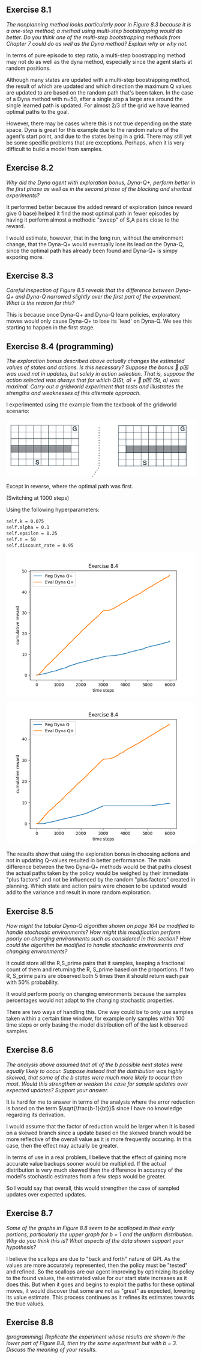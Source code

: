 ## Exercise 8.1
*The nonplanning method looks particularly poor in Figure 8.3 because it is a one-step method; a method using multi-step bootstrapping would do better. Do you
think one of the multi-step bootstrapping methods from Chapter 7 could do as well as
the Dyna method? Explain why or why not.*

In terms of pure episode to step ratio, a multi-step boostrapping method may not do as well as the dyna method, especially since the agent starts at random positions.

Although many states are updated with a multi-step boostrapping method, the result of which are updated and which direction the maximum Q values are updated to are based on the random path that's been taken. In the case of a Dyna method with n=50, after a single step a large area around the single learned path is updated. For almost 2/3 of the grid we have learned optimal paths to the goal.

However, there may be cases where this is not true depending on the state space. Dyna is great for this example due to the random nature of the agent's start point, and due to the states being in a grid. There may still yet be some specific problems that are exceptions. Perhaps, when it is very difficult to build a model from samples.

## Exercise 8.2
*Why did the Dyna agent with exploration bonus, Dyna-Q+, perform
better in the first phase as well as in the second phase of the blocking and shortcut
experiments?*

It performed better because the added reward of exploration (since reward give 0 base) helped it find the most optimal path in fewer episodes by having it perform almost a methodic "sweep" of S,A pairs close to the reward.

I would estimate, however, that in the long run, without the environment change, that the Dyna-Q+ would eventually lose its lead on the Dyna-Q, since the optimal path has already been found and Dyna-Q+ is simpy exporing more.

## Exercise 8.3
*Careful inspection of Figure 8.5 reveals that the difference between Dyna-Q+ and Dyna-Q narrowed slightly over the first part of the experiment. What is the reason
for this?*

This is because once Dyna-Q+ and Dyna-Q learn policies, exploratory moves would only cause Dyna-Q+ to lose its 'lead' on Dyna-Q. We see this starting to happen in the first stage.

## Exercise 8.4 (programming)
*The exploration bonus described above actually changes
the estimated values of states and actions. Is this necessary? Suppose the bonus 
p⌧ was used not in updates, but solely in action selection. That is, suppose the action selected was always that for which Q(St, a) + 
p⌧ (St, a) was maximal. Carry out a
gridworld experiment that tests and illustrates the strengths and weaknesses of this
alternate approach.*

I experimented using the example from the textbook of the gridworld scenario:

![](./figs/gridworld.png)

Except in reverse, where the optimal path was first.

(Switching at 1000 steps)

Using the following hyperparameters:

```
self.k = 0.075
self.alpha = 0.1
self.epsilon = 0.25
self.n = 50
self.discount_rate = 0.95
```

![](./figs/ex_8.4.png)

![](./figs/ex_8.4_2.png)

The results show that using the exploration bonus in choosing actions and not in updating Q-values resulted in better performance. The main difference between the two Dyna-Q+ methods would be that paths closest the actual paths taken by the policy would be weighed by their immediate "plus factors" and not be influenced by the random "plus factors" created in planning. Which state and action pairs were chosen to be updated would add to the variance and result in more random exploration.

## Exercise 8.5
*How might the tabular Dyna-Q algorithm shown on page 164 be modified
to handle stochastic environments? How might this modification perform poorly on
changing environments such as considered in this section? How could the algorithm be
modified to handle stochastic environments and changing environments?*

It could store all the R,S_prime pairs that it samples, keeping a fractional count of them and returning the R, S_prime based on the proportions. If two R, S_prime pairs are observed both 5 times then it should return each pair with 50% probability.

It would perform poorly on changing environments because the samples percentages would not adapt to the changing stochastic properties.

There are two ways of handling this. One way could be to only use samples taken within a certain time window, for example only samples within 100 time steps or only basing the model distribution off of the last k observed samples.

## Exercise 8.6
*The analysis above assumed that all of the b possible next states were
equally likely to occur. Suppose instead that the distribution was highly skewed, that
some of the b states were much more likely to occur than most. Would this strengthen or weaken the case for sample updates over expected updates? Support your answer.*

It is hard for me to answer in terms of the analysis where the error reduction is based on the term $\sqrt{\frac{b-1}{bt}}$ since I have no knowledge regarding its derivation.

I would assume that the factor of reduction would be larger when it is based on a skewed branch since a update based on the skewed branch would be more reflective of the overall value as it is more frequently occuring. In this case, then the effect may actually be greater.

In terms of use in a real problem, I believe that the effect of gaining more accurate value backups sooner would be multiplied. If the actual distribution is very much skewed then the difference in accuracy of the model's stochastic estimates from a few steps would be greater.

So I would say that overall, this would strengthen the case of sampled updates over expected updates.

## Exercise 8.7
*Some of the graphs in Figure 8.8 seem to be scalloped in their early portions,
particularly the upper graph for b = 1 and the uniform distribution. Why do you think
this is? What aspects of the data shown support your hypothesis?*

I believe the scallops are due to "back and forth" nature of GPI. As the values are more accurately represented, then the policy must be "tested" and refined. So the scallops are our agent improving by optimizing its policy to the found values, the estimated value for our start state increases as it does this. But when it goes and begins to exploit the paths for these optimal moves, it would discover that some are not as "great" as expected, lowering its value estimate. This process continues as it refines its estimates towards the true values.

## Exercise 8.8
*(programming) Replicate the experiment whose results are shown in the
lower part of Figure 8.8, then try the same experiment but with b = 3. Discuss the
meaning of your results.*



